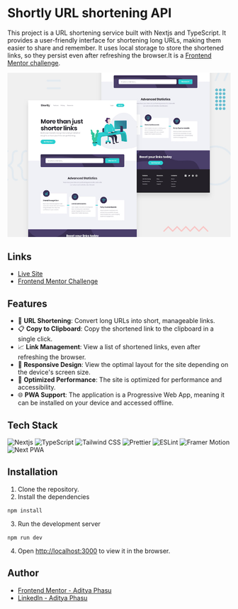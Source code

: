 # Shortly URL shortening API

This project is a URL shortening service built with Nextjs and TypeScript. It provides a user-friendly interface for shortening long URLs, making them easier to share and remember. It uses local storage to store the shortened links, so they persist even after refreshing the browser.It is a [Frontend Mentor challenge](https://www.frontendmentor.io/challenges/url-shortening-api-landing-page-2ce3ob-G).

![Shortly URL shortening API](./public/desktop-preview.jpg)

## Links

- [Live Site]()
- [Frontend Mentor Challenge]()

## Features

- 🔗 **URL Shortening**: Convert long URLs into short, manageable links.
- 📋 **Copy to Clipboard**: Copy the shortened link to the clipboard in a single click.
- 📈 **Link Management**: View a list of shortened links, even after refreshing the browser.
- 📱 **Responsive Design**: View the optimal layout for the site depending on the device's screen size.
- 🚀 **Optimized Performance**: The site is optimized for performance and accessibility.
- 🌐 **PWA Support**: The application is a Progressive Web App, meaning it can be installed on your device and accessed offline.

## Tech Stack

![Nextjs](https://img.shields.io/badge/Next.js-000000.svg?style=for-the-badge&logo=nextdotjs&logoColor=white)
![TypeScript](https://img.shields.io/badge/TypeScript-3178C6.svg?style=for-the-badge&logo=TypeScript&logoColor=white)
![Tailwind CSS](https://img.shields.io/badge/Tailwind%20CSS-38B2AC.svg?style=for-the-badge&logo=Tailwind%20CSS&logoColor=white)
![Prettier](https://img.shields.io/badge/Prettier-F7B93E.svg?style=for-the-badge&logo=Prettier&logoColor=black)
![ESLint](https://img.shields.io/badge/ESLint-4B32C3.svg?style=for-the-badge&logo=ESLint&logoColor=white)
![Framer Motion](https://img.shields.io/badge/Framer%20Motion-0055FF.svg?style=for-the-badge&logo=Framer&logoColor=white)
![Next PWA](https://img.shields.io/badge/Next%20PWA-000000.svg?style=for-the-badge&logo=nextdotjs&logoColor=white)

## Installation

1. Clone the repository.
2. Install the dependencies

```
npm install
```

3. Run the development server

```
npm run dev
```

4. Open [http://localhost:3000](http://localhost:3000) to view it in the browser.

## Author

- [Frontend Mentor - Aditya Phasu](https://www.frontendmentor.io/profile/adityaphasu)
- [LinkedIn - Aditya Phasu](https://www.linkedin.com/in/adityaphasu/)
